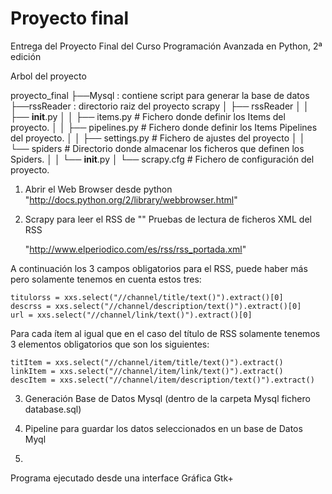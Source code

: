 Proyecto final
==============

Entrega del Proyecto Final del Curso Programación Avanzada en Python, 2ª edición

Arbol del proyecto

proyecto_final
├──Mysql : contiene script para generar la base de datos
├──rssReader : directorio raiz del proyecto scrapy
│    ├── rssReader
│    │     ├── __init__.py
│    │     ├── items.py # Fichero donde definir los Items del proyecto.
│    │     ├── pipelines.py # Fichero donde definir los Items Pipelines del proyecto.
│    │     ├── settings.py # Fichero de ajustes del proyecto
│    │     └── spiders # Directorio donde almacenar los ficheros que definen los Spiders.
│    │            └── __init__.py
│    └──  scrapy.cfg # Fichero de configuración del proyecto.  



1) Abrir el Web Browser desde python
  "http://docs.python.org/2/library/webbrowser.html"
   
2) Scrapy para leer el RSS de ""
Pruebas de lectura de ficheros XML del RSS 

   "http://www.elperiodico.com/es/rss/rss_portada.xml"
   
A continuación los 3 campos obligatorios para el RSS, puede haber más
pero solamente tenemos en cuenta estos tres:
   
    titulorss = xxs.select("//channel/title/text()").extract()[0]
    descrss = xxs.select("//channel/description/text()").extract()[0]
    url = xxs.select("//channel/link/text()").extract()[0]
   
Para cada ítem al igual que en el caso del título de RSS solamente 
tenemos 3 elementos obligatorios que son los siguientes:
   
    titItem = xxs.select("//channel/item/title/text()").extract()
    linkItem = xxs.select("//channel/item/link/text()").extract()
    descItem = xxs.select("//channel/item/description/text()").extract()


3) Generación Base de Datos Mysql (dentro de la carpeta Mysql fichero 
database.sql)


4) Pipeline para guardar los datos seleccionados en un base de Datos Myql


5) 

Programa ejecutado desde una interface Gráfica Gtk+
